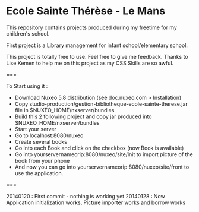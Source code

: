 Ecole Sainte Thérèse - Le Mans
====

This repository contains projects produced during my freetime for my children's school.

First project is a Library management for infant school/elementary school.

This project is totally free to use. Feel free to give me feedback. Thanks to Lise Kemen to help me on this project as my CSS Skills are so awful.

===

To Start using it :

* Download Nuxeo 5.8 distribution (see doc.nuxeo.com > Installation)
* Copy studio-production/gestion-bibliotheque-ecole-sainte-therese.jar file in $NUXEO_HOME/nxserver/bundles
* Build this 2 following project and copy jar produced into $NUXEO_HOME/nxserver/bundles
* Start your server
* Go to localhost:8080/nuxeo
* Create several books
* Go into each Book and click on the checkbox (now Book is available)
* Go into yourservernameorip:8080/nuxeo/site/init to import picture of the book from your phone
* And now you can go into yourservernameorip:8080/nuxeo/site/front to use the application.

===

20140120 : First commit - nothing is working yet
20140128 : Now Application initialization works, Picture importer works and borrow works

